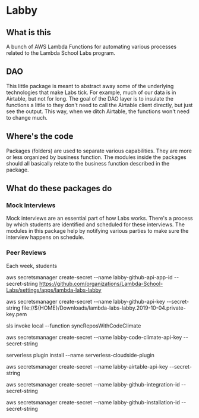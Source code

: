 # Labby

## What is this

A bunch of AWS Lambda Functions for automating various processes related to the Lambda School Labs program.

## DAO

This little package is meant to abstract away some of the underlying technologies that make Labs tick. For example, much of our data is in Airtable, but not for long. The goal of the DAO layer is to insulate the functions a little to they don't need to call the Airtable client directly, but just see the output. This way, when we ditch Airtable, the functions won't need to change much.

## Where's the code

Packages (folders) are used to separate various capabilities. They are more or less organized by business function. The modules inside the packages should all basically relate to the business function described in the package.

## What do these packages do

### Mock Interviews

Mock interviews are an essential part of how Labs works. There's a process by which students are identified and scheduled for these interviews. The modules in this package help by notifying various parties to make sure the interview happens on schedule.

### Peer Reviews

Each week, students


aws secretsmanager create-secret --name labby-github-api-app-id --secret-string <Client ID>
https://github.com/organizations/Lambda-School-Labs/settings/apps/lambda-labs-labby

aws secretsmanager create-secret --name labby-github-api-key --secret-string file://${HOME}/Downloads/lambda-labs-labby.2019-10-04.private-key.pem

sls invoke local --function syncReposWithCodeClimate

aws secretsmanager create-secret --name labby-code-climate-api-key --secret-string <API KEY>

serverless plugin install --name serverless-cloudside-plugin

aws secretsmanager create-secret --name labby-airtable-api-key --secret-string <Airtable API Key>

aws secretsmanager create-secret --name labby-github-integration-id --secret-string <Integration ID>

aws secretsmanager create-secret --name labby-github-installation-id --secret-string <Installation ID>